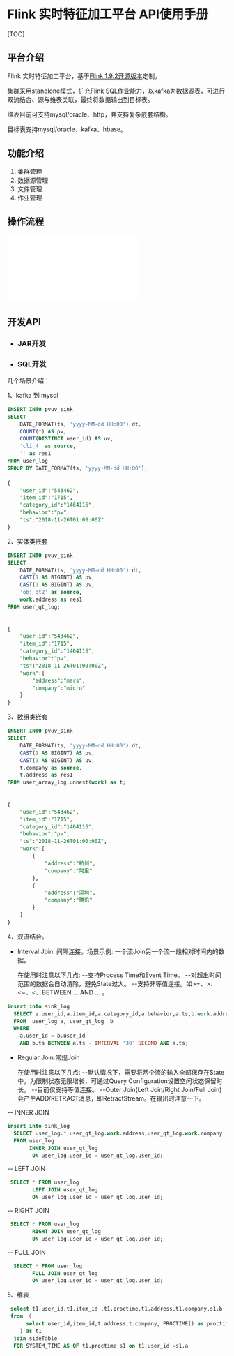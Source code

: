 # Flink 实时特征加工平台 API使用手册



[TOC]



## 平台介绍

Flink 实时特征加工平台，基于[Flink 1.9.2开源版本](https://ci.apache.org/projects/flink/flink-docs-release-1.9/getting-started/index.html)定制。

集群采用standlone模式，扩充Flink SQL作业能力，以kafka为数据源表，可进行双流结合、源与维表关联，最终将数据输出到目标表。

维表目前可支持mysql/oracle、http，并支持复杂嵌套结构。

目标表支持mysql/oracle、kafka、hbase。

## 功能介绍

1. 集群管理
2. 数据源管理
3. 文件管理
4. 作业管理

## 操作流程

![操作流程](./Flink实时特征加工-操作流程.pdf) 

## 开发API

- ### JAR开发



- ### SQL开发



几个场景介绍：

1、kafka 到 mysql

```sql
INSERT INTO pvuv_sink
SELECT
    DATE_FORMAT(ts, 'yyyy-MM-dd HH:00') dt,
    COUNT(*) AS pv,
    COUNT(DISTINCT user_id) AS uv,
    'cli_4' as source,
    '' as res1
FROM user_log
GROUP BY DATE_FORMAT(ts, 'yyyy-MM-dd HH:00');

{
    "user_id":"543462",
    "item_id":"1715",
    "category_id":"1464116",
    "behavior":"pv",
    "ts":"2018-11-26T01:00:00Z"
}
```


2、实体类嵌套

```sql
INSERT INTO pvuv_sink
SELECT
    DATE_FORMAT(ts, 'yyyy-MM-dd HH:00') dt,
    CAST(1 AS BIGINT) AS pv,
    CAST(1 AS BIGINT) AS uv,
    'obj_qt2' as source,
    work.address as res1
FROM user_qt_log;


{
    "user_id":"543462",
    "item_id":"1715",
    "category_id":"1464116",
    "behavior":"pv",
    "ts":"2018-11-26T01:00:00Z",
    "work":{
        "address":"mars",
        "company":"micro"
    }
}
```


3、数组类嵌套 

```sql
INSERT INTO pvuv_sink
SELECT
    DATE_FORMAT(ts, 'yyyy-MM-dd HH:00') dt,
    CAST(1 AS BIGINT) AS pv,
    CAST(1 AS BIGINT) AS uv,
    t.company as source,
    t.address as res1
FROM user_array_log,unnest(work) as t;


{
    "user_id":"543462",
    "item_id":"1715",
    "category_id":"1464116",
    "behavior":"pv",
    "ts":"2018-11-26T01:00:00Z",
    "work":[
        {
            "address":"杭州",
            "company":"阿里"
        },
        {
            "address":"深圳",
            "company":"腾讯"
        }
    ]
}
```

4、双流结合。

- Interval Join: 间隔连接。场景示例: 一个流Join另一个流一段相对时间内的数据。

  在使用时注意以下几点:
  --支持Process Time和Event Time。
  --对超出时间范围的数据会自动清除，避免State过大。
  --支持非等值连接。如>=、>、<=、<、BETWEEN ... AND ... 。

```sql
insert into sink_log
  SELECT a.user_id,a.item_id,a.category_id,a.behavior,a.ts,b.work.address,b.work.company
  FROM  user_log a, user_qt_log  b
  WHERE
    a.user_id = b.user_id
    AND b.ts BETWEEN a.ts - INTERVAL '30' SECOND AND a.ts;
```



- Regular Join:常规Join

  

  在使用时注意以下几点:
  --默认情况下，需要将两个流的输入全部保存在State中。为限制状态无限增长，可通过Query Configuration设置空闲状态保留时长。
  --目前仅支持等值连接。
  --Outer Join(Left Join/Right Join/Full Join)会产生ADD/RETRACT消息，即RetractStream。在输出时注意一下。



-- INNER JOIN

```sql
insert into sink_log
  SELECT user_log.*,user_qt_log.work.address,user_qt_log.work.company
  FROM user_log
       INNER JOIN user_qt_log
        ON user_log.user_id = user_qt_log.user_id;
```



--  LEFT JOIN

```sql
 SELECT * FROM user_log
        LEFT JOIN user_qt_log
        ON user_log.user_id = user_qt_log.user_id;
```

-- RIGHT JOIN

```sql
 SELECT * FROM user_log
        RIGHT JOIN user_qt_log
        ON user_log.user_id = user_qt_log.user_id;
```

-- FULL JOIN

```sql
  SELECT * FROM user_log
        FULL JOIN user_qt_log
        ON user_log.user_id = user_qt_log.user_id;
```



5、维表

```sql
 select t1.user_id,t1.item_id ,t1.proctime,t1.address,t1.company,s1.b ,s1.c ,s1.d 
 from （
      select user_id,item_id,t.address,t.company, PROCTIME() as proctime from user_array_log,unnest(work) as t 
    ) as t1
  join sideTable
  FOR SYSTEM_TIME AS OF t1.proctime s1 on t1.user_id =s1.a
```

